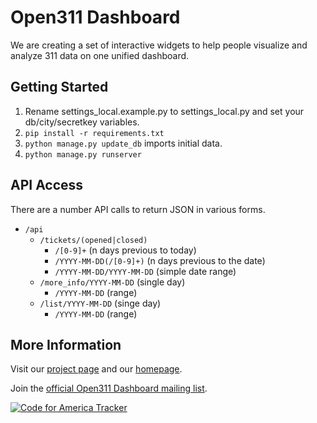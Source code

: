 Open311 Dashboard
=================
We are creating a set of interactive widgets to help people visualize and analyze 311 data on one unified dashboard.

Getting Started
---------------
1. Rename settings_local.example.py to settings_local.py and set your db/city/secretkey variables.
2. `pip install -r requirements.txt`
3. `python manage.py update_db` imports initial data.
4. `python manage.py runserver`

API Access
----------
There are a number API calls to return JSON in various forms.

* `/api`
    * `/tickets/(opened|closed)`
        * `/[0-9]+` (n days previous to today)
        * `/YYYY-MM-DD(/[0-9]+)` (n days previous to the date)
        * `/YYYY-MM-DD/YYYY-MM-DD` (simple date range)
    * `/more_info/YYYY-MM-DD` (single day)
        * `/YYYY-MM-DD` (range)
    * `/list/YYYY-MM-DD` (singe day)
        * `/YYYY-MM-DD` (range)

More Information
----------------
Visit our [project page](http://codeforamerica.org/?cfa_project=open311-dashboard) and our [homepage](http://www.311dashboard.com).

Join the [official Open311 Dashboard mailing list](http://groups.google.com/group/open311-dashboard).

[![Code for America Tracker](http://stats.codeforamerica.org/codeforamerica/open311dashboard.png)](http://stats.codeforamerica.org/projects/open311dashboard)
